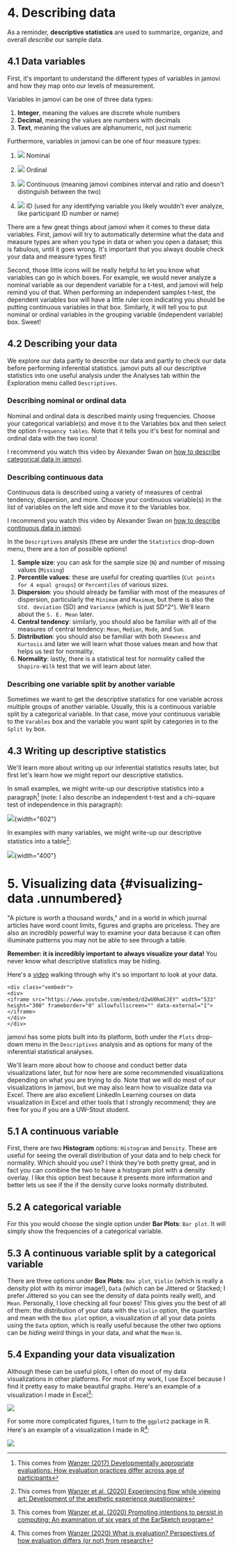 # 4. Describing data

As a reminder, **descriptive statistics** are used to summarize, organize, and overall *describe* our sample data.

## 4.1 Data variables

First, it's important to understand the different types of variables in jamovi and how they map onto our levels of measurement.

Variables in jamovi can be one of three data types:

1.  **Integer**, meaning the values are discrete whole numbers
2.  **Decimal**, meaning the values are numbers with decimals
3.  **Text**, meaning the values are alphanumeric, not just numeric

Furthermore, variables in jamovi can be one of four measure types:

1.  ![](images/03-jamovi/variable-nominal.png) Nominal

2.  ![](images/03-jamovi/variable-ordinal.png) Ordinal

3.  ![](images/03-jamovi/variable-continuous.png) Continuous (meaning jamovi combines interval and ratio and doesn't distinguish between the two)

4.  ![](images/03-jamovi/variable-id.png) ID (used for any identifying variable you likely wouldn't ever analyze, like participant ID number or name)

There are a few great things about jamovi when it comes to these data variables. First, jamovi will try to automatically determine what the data and measure types are when you type in data or when you open a dataset; this is fabulous, until it goes wrong. It's important that you always double check your data and measure types first!

Second, those little icons will be really helpful to let you know what variables can go in which boxes. For example, we would never analyze a nominal variable as our dependent variable for a t-test, and jamovi will help remind you of that. When performing an independent samples t-test, the dependent variables box will have a little ruler icon indicating you should be putting continuous variables in that box. Similarly, it will tell you to put nominal or ordinal variables in the grouping variable (independent variable) box. Sweet!

## 4.2 Describing your data

We explore our data partly to describe our data and partly to check our data before performing inferential statistics. jamovi puts all our descriptive statistics into one useful analysis under the Analyses tab within the Exploration menu called `Descriptives`.

### Describing nominal or ordinal data

Nominal and ordinal data is described mainly using frequencies. Choose your categorical variable(s) and move it to the Variables box and then select the option `Frequency tables`. Note that it tells you it's best for nominal and ordinal data with the two icons!

I recommend you watch this video by Alexander Swan on [how to describe categorical data in jamovi](https://youtu.be/eGdkYZbljbQ).

### Describing continuous data

Continuous data is described using a variety of measures of central tendency, dispersion, and more. Choose your continuous variable(s) in the list of variables on the left side and move it to the Variables box.

I recommend you watch this video by Alexander Swan on [how to describe continuous data in jamovi](https://youtu.be/oVE0nxJ0J44).

In the `Descriptives` analysis (these are under the `Statistics` drop-down menu, there are a ton of possible options!

1.  **Sample size**: you can ask for the sample size (`N`) and number of missing values (`Missing`)
2.  **Percentile values**: these are useful for creating quartiles (`Cut points for 4 equal groups`) or `Percentiles` of various sizes.
3.  **Dispersion**: you should already be familiar with most of the measures of dispersion, particularly the `Minimum` and `Maximum`, but there is also the `Std. deviation` (SD) and `Variance` (which is just SD^2^). We'll learn about the `S. E. Mean` later.
4.  **Central tendency**: similarly, you should also be familiar with all of the measures of central tendency: `Mean`, `Median`, `Mode`, and `Sum`.
5.  **Distribution**: you should also be familiar with both `Skewness` and `Kurtosis` and later we will learn what those values mean and how that helps us test for normality.
6.  **Normality**: lastly, there is a statistical test for normality called the `Shapiro-Wilk` test that we will learn about later.

### Describing one variable split by another variable

Sometimes we want to get the descriptive statistics for one variable across multiple groups of another variable. Usually, this is a continuous variable split by a categorical variable. In that case, move your continuous variable to the `Varables` box and the variable you want split by categories in to the `Split by` box.

## 4.3 Writing up descriptive statistics

We'll learn more about writing up our inferential statistics results later, but first let's learn how we might report our descriptive statistics.

In small examples, we might write-up our descriptive statistics into a paragraph[^04-descriptive-statistics-1] (note: I also describe an independent t-test and a chi-square test of independence in this paragraph):

[^04-descriptive-statistics-1]: This comes from [Wanzer (2017) Developmentally appropriate evaluations: How evaluation practices differ across age of participants](https://thesiscommons.org/bk57d/)

![](images/02-stats-foundations/example1.png){width="602"}

In examples with many variables, we might write-up our descriptive statistics into a table[^04-descriptive-statistics-2]:

[^04-descriptive-statistics-2]: This comes from [Wanzer et al. (2020) Experiencing flow while viewing art: Development of the aesthetic experience questionnaire](https://psycnet.apa.org/record/2018-49650-001)

![](images/02-stats-foundations/example2.png){width="400"}

# 5. Visualizing data {#visualizing-data .unnumbered}

"A picture is worth a thousand words," and in a world in which journal articles have word count limits, figures and graphs are priceless. They are also an incredibly powerful way to examine your data because it can often illuminate patterns you may not be able to see through a table.

<div class="info">
<p><strong>Remember: it is incredibly important to always visualize your
data!</strong> You never know what descriptive statistics may be
hiding.</p>
</div>

Here's a [video](https://www.youtube.com/watch?v=d2wU0kmCJEY) walking through why it's so important to look at your data.


```{=html}
<div class="vembedr">
<div>
<iframe src="https://www.youtube.com/embed/d2wU0kmCJEY" width="533" height="300" frameborder="0" allowfullscreen="" data-external="1"></iframe>
</div>
</div>
```


jamovi has some plots built into its platform, both under the `Plots` drop-down menu in the `Descriptives` analysis and as options for many of the inferential statistical analyses.

We'll learn more about how to choose and conduct better data visualizations later, but for now here are some recommended visualizations depending on what you are trying to do. Note that we will do most of our visualizations in jamovi, but we may also learn how to visualize data via Excel. There are also excellent LinkedIn Learning courses on data visualization in Excel and other tools that I strongly recommend; they are free for you if you are a UW-Stout student.

## 5.1 A continuous variable

First, there are two **Histogram** options: `Histogram` and `Density`. These are useful for seeing the overall distribution of your data and to help check for normality. Which should you use? I think they're both pretty great, and in fact you can combine the two to have a histogram plot with a density overlay. I like this option best because it presents more information and better lets us see if the if the density curve looks normally distributed.

## 5.2 A categorical variable

For this you would choose the single option under **Bar Plots**: `Bar plot`. It will simply show the frequencies of a categorical variable.

## 5.3 A continuous variable split by a categorical variable

There are three options under **Box Plots**: `Box plot`, `Violin` (which is really a density plot with its mirror image!), `Data` (which can be Jittered or Stacked; I prefer Jittered so you can see the density of data points really well), and `Mean`. Personally, I love checking all four boxes! This gives you the best of all of them: the distribution of your data with the `Violin` option, the quartiles and mean with the `Box plot` option, a visualization of all your data points using the `Data` option, which is really useful because the other two options can be *hiding* weird things in your data, and what the `Mean` is.

## 5.4 Expanding your data visualization

Although these can be useful plots, I often do most of my data visualizations in other platforms. For most of my work, I use Excel because I find it pretty easy to make beautiful graphs. Here's an example of a visualization I made in Excel[^04-descriptive-statistics-3]:

[^04-descriptive-statistics-3]: This comes from [Wanzer et al. (2020) Promoting intentions to persist in computing: An examination of six years of the EarSketch program](https://doi.org/10.1080/08993408.2020.1714313)

![](images/02-stats-foundations/example3.png)

For some more complicated figures, I turn to the `ggplot2` package in R. Here's an example of a visualization I made in R[^04-descriptive-statistics-4]:

[^04-descriptive-statistics-4]: This comes from [Wanzer (2020) What is evaluation? Perspectives of how evaluation differs (or not) from research](https://journals.sagepub.com/doi/10.1177/1098214020920710)

![](images/02-stats-foundations/example4.png)
